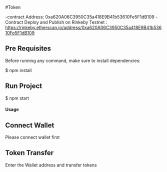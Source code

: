 #Token

  -contract Address: 0xa620A06C3950C35a418E9B41b53610Fe5F1dB109
  -Contract Deploy and Publish on Rinkeby Testnet : https://rinkeby.etherscan.io/address/0xa620A06C3950C35a418E9B41b53610Fe5F1dB109
  

## Pre Requisites

Before running any command, make sure to install dependencies:

$ npm install


## Run Project

$ npm start


#### Usage

## Connect Wallet

Please connect wallet first

## Token Transfer

Enter the Wallet address and transfer tokens
